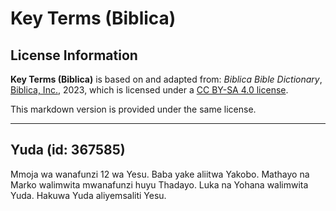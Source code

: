 # Key Terms (Biblica)

## License Information

**Key Terms (Biblica)** is based on and adapted from: _Biblica Bible Dictionary_, [Biblica, Inc.](https://www.biblica.com/), 2023, which is licensed under a [CC BY-SA 4.0 license](https://creativecommons.org/licenses/by-sa/4.0/legalcode.en).

This markdown version is provided under the same license.



--------------------------------

## Yuda (id: 367585)

Mmoja wa wanafunzi 12 wa Yesu. Baba yake aliitwa Yakobo. Mathayo na Marko walimwita mwanafunzi huyu Thadayo. Luka na Yohana walimwita Yuda. Hakuwa Yuda aliyemsaliti Yesu.


